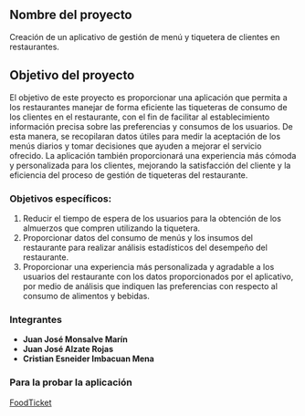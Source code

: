 ## Nombre del proyecto

Creación de un aplicativo de gestión de menú y tiquetera de clientes en restaurantes.

## Objetivo del proyecto

El objetivo de este proyecto es proporcionar una aplicación que permita a los restaurantes manejar de forma eficiente las tiqueteras de consumo de los clientes en el restaurante, con el fin de facilitar al establecimiento información precisa sobre las preferencias y consumos de los usuarios. De esta manera, se recopilaran datos útiles para medir la aceptación de los menús diarios y tomar decisiones que ayuden a mejorar el servicio ofrecido. La aplicación también proporcionará una experiencia más cómoda y personalizada para los clientes, mejorando la satisfacción del cliente y la eficiencia del proceso de gestión de tiqueteras del restaurante. 

### Objetivos específicos:

1.	Reducir el tiempo de espera de los usuarios para la obtención de los almuerzos que compren utilizando la tiquetera.
2.	Proporcionar datos del consumo de menús y los insumos del restaurante para realizar análisis estadísticos del desempeño del restaurante.
3.	Proporcionar una experiencia más personalizada y agradable a los usuarios del restaurante con los datos proporcionados por el aplicativo, por medio de análisis que indiquen las preferencias con respecto al consumo de alimentos y bebidas.

### Integrantes

- **Juan José Monsalve Marín**
- **Juan José Alzate Rojas**
- **Cristian Esneider Imbacuan Mena**

### Para la probar la aplicación
[FoodTicket](http://jjmonsalvem.pythonanywhere.com/)
